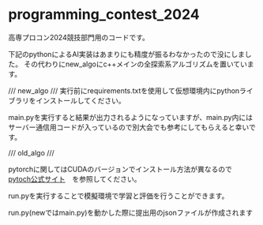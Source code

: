 # programming_contest_2024

高専プロコン2024競技部門用のコードです。

下記のpythonによるAI実装はあまりにも精度が振るわなかったので没にしました。
その代わりにnew_algoにc++メインの全探索系アルゴリズムを置いています。

/// new_algo ///
実行前にrequirements.txtを使用して仮想環境内にpythonライブラリをインストールしてください。

main.pyを実行すると結果が出力されるようになっていますが、main.py内にはサーバー通信用コードが入っているので別大会でも参考にしてもらえると幸いです。

/// old_algo ///

pytorchに関してはCUDAのバージョンでインストール方法が異なるので　[pytoch公式サイト](https://pytorch.org/get-started/locally/)　を参照してください。

run.pyを実行することで模擬環境で学習と評価を行うことができます。

run.py(newではmain.py)を動かした際に提出用のjsonファイルが作成されます
